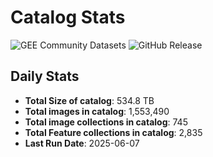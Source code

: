 # Catalog Stats

![GEE Community Datasets](https://img.shields.io/endpoint?url=https://gist.githubusercontent.com/samapriya/34bc0c1280d475d3a69e3b60a706226e/raw/community.json)
![GitHub Release](https://img.shields.io/github/v/release/samapriya/awesome-gee-community-datasets)

## Daily Stats

<!-- START_MARKER -->
* **Total Size of catalog**: 534.8 TB
* **Total images in catalog**: 1,553,490
* **Total image collections in catalog**: 745
* **Total Feature collections in catalog**: 2,835
* **Last Run Date**: 2025-06-07
<!-- END_MARKER -->

